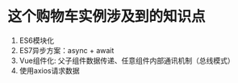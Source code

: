 # 这个购物车实例涉及到的知识点
1. ES6模块化
2. ES7异步方案：async + await
3. Vue组件化: 父子组件数据传递、任意组件内部通讯机制（总线模式）
4. 使用axios请求数据

         
                   
                 
                                                  
                   
                 
                                         